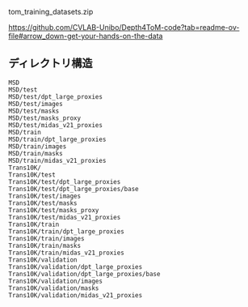 tom_training_datasets.zip

https://github.com/CVLAB-Unibo/Depth4ToM-code?tab=readme-ov-file#arrow_down-get-your-hands-on-the-data

## ディレクトリ構造
```commandline
MSD
MSD/test
MSD/test/dpt_large_proxies
MSD/test/images
MSD/test/masks
MSD/test/masks_proxy
MSD/test/midas_v21_proxies
MSD/train
MSD/train/dpt_large_proxies
MSD/train/images
MSD/train/masks
MSD/train/midas_v21_proxies
Trans10K/
Trans10K/test
Trans10K/test/dpt_large_proxies
Trans10K/test/dpt_large_proxies/base
Trans10K/test/images
Trans10K/test/masks
Trans10K/test/masks_proxy
Trans10K/test/midas_v21_proxies
Trans10K/train
Trans10K/train/dpt_large_proxies
Trans10K/train/images
Trans10K/train/masks
Trans10K/train/midas_v21_proxies
Trans10K/validation
Trans10K/validation/dpt_large_proxies
Trans10K/validation/dpt_large_proxies/base
Trans10K/validation/images
Trans10K/validation/masks
Trans10K/validation/midas_v21_proxies

```


